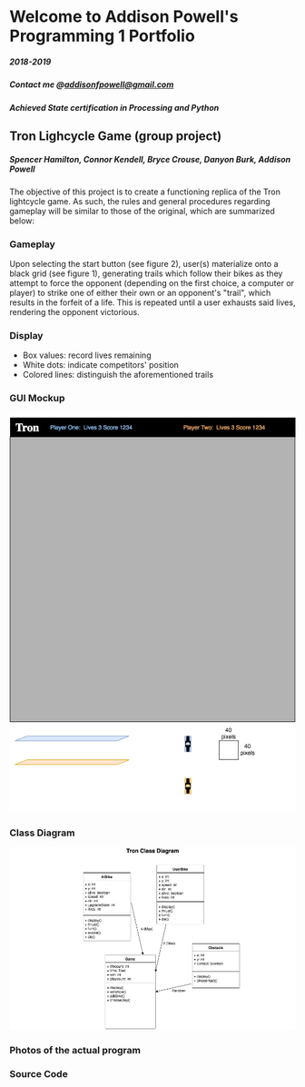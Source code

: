 # Welcome to Addison Powell's Programming 1 Portfolio
##### 2018-2019
##### Contact me @<addisonfpowell@gmail.com>
##### Achieved State certification in Processing and Python
## Tron Lighcycle Game (group project)
##### Spencer Hamilton, Connor Kendell, Bryce Crouse, Danyon Burk, Addison Powell
The objective of this project is to create a functioning replica of the Tron lightcycle game. As such, the rules and general procedures regarding gameplay will be similar to those of the original, which are summarized below:

### Gameplay
Upon selecting the start button (see figure 2), user(s) materialize onto a black grid (see figure 1), generating trails which follow their bikes as they attempt to force the opponent (depending on the first choice, a computer or player) to strike one of either their own or an opponent's "trail", which results in the forfeit of a life. This is repeated until a user exhausts said lives, rendering the opponent victorious.

### Display
 - Box values: record lives remaining
 - White dots: indicate competitors' position
 - Colored lines: distinguish the aforementioned trails
 
### GUI Mockup
 ![Tron GUI](/PNGs/TronGUI.png)

### Class Diagram
 ![Class Diagram](/PNGs/TronClassDiagram.png)

### Photos of the actual program

### Source Code
